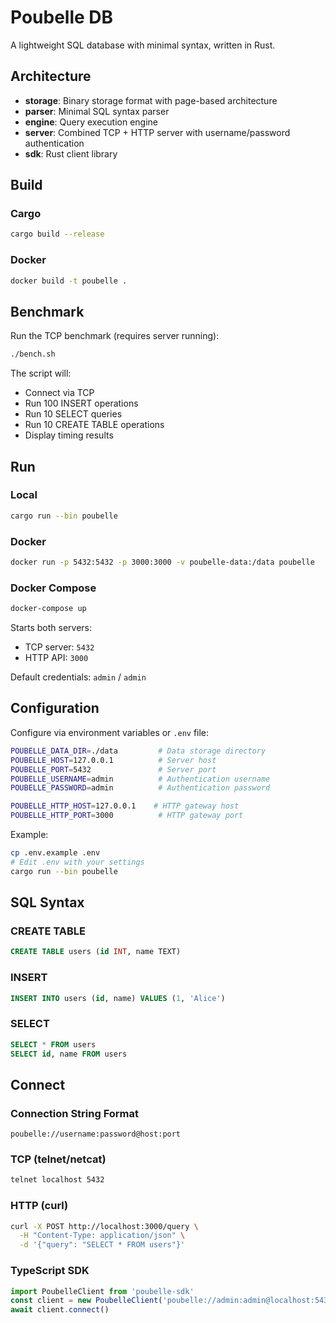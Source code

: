 # Poubelle DB

A lightweight SQL database with minimal syntax, written in Rust.

## Architecture

- **storage**: Binary storage format with page-based architecture
- **parser**: Minimal SQL syntax parser
- **engine**: Query execution engine
- **server**: Combined TCP + HTTP server with username/password authentication
- **sdk**: Rust client library

## Build

### Cargo

```bash
cargo build --release
```

### Docker

```bash
docker build -t poubelle .
```

## Benchmark

Run the TCP benchmark (requires server running):

```bash
./bench.sh
```

The script will:

- Connect via TCP
- Run 100 INSERT operations
- Run 10 SELECT queries
- Run 10 CREATE TABLE operations
- Display timing results

## Run

### Local

```bash
cargo run --bin poubelle
```

### Docker

```bash
docker run -p 5432:5432 -p 3000:3000 -v poubelle-data:/data poubelle
```

### Docker Compose

```bash
docker-compose up
```

Starts both servers:

- TCP server: `5432`
- HTTP API: `3000`

Default credentials: `admin` / `admin`

## Configuration

Configure via environment variables or `.env` file:

```bash
POUBELLE_DATA_DIR=./data         # Data storage directory
POUBELLE_HOST=127.0.0.1          # Server host
POUBELLE_PORT=5432               # Server port
POUBELLE_USERNAME=admin          # Authentication username
POUBELLE_PASSWORD=admin          # Authentication password

POUBELLE_HTTP_HOST=127.0.0.1    # HTTP gateway host
POUBELLE_HTTP_PORT=3000          # HTTP gateway port
```

Example:

```bash
cp .env.example .env
# Edit .env with your settings
cargo run --bin poubelle
```

## SQL Syntax

### CREATE TABLE

```sql
CREATE TABLE users (id INT, name TEXT)
```

### INSERT

```sql
INSERT INTO users (id, name) VALUES (1, 'Alice')
```

### SELECT

```sql
SELECT * FROM users
SELECT id, name FROM users
```

## Connect

### Connection String Format

```
poubelle://username:password@host:port
```

### TCP (telnet/netcat)

```bash
telnet localhost 5432
```

### HTTP (curl)

```bash
curl -X POST http://localhost:3000/query \
  -H "Content-Type: application/json" \
  -d '{"query": "SELECT * FROM users"}'
```

### TypeScript SDK

```typescript
import PoubelleClient from 'poubelle-sdk'
const client = new PoubelleClient('poubelle://admin:admin@localhost:5432')
await client.connect()
```
